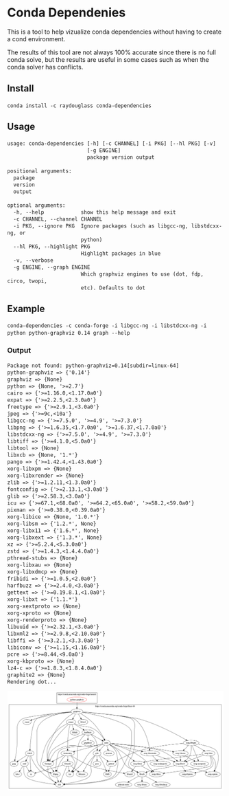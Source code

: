 # Conda Dependenies

This is a tool to help vizualize conda dependencies without having to create a cond environment.

The results of this tool are not always 100% accurate since there is no full conda solve, but the results are useful in some cases such as when the conda solver has conflicts.

## Install

`conda install -c raydouglass conda-dependencies`

## Usage

```
usage: conda-dependencies [-h] [-c CHANNEL] [-i PKG] [--hl PKG] [-v]
                          [-g ENGINE]
                          package version output

positional arguments:
  package
  version
  output

optional arguments:
  -h, --help            show this help message and exit
  -c CHANNEL, --channel CHANNEL
  -i PKG, --ignore PKG  Ignore packages (such as libgcc-ng, libstdcxx-ng, or
                        python)
  --hl PKG, --highlight PKG
                        Highlight packages in blue
  -v, --verbose
  -g ENGINE, --graph ENGINE
                        Which graphviz engines to use (dot, fdp, circo, twopi,
                        etc). Defaults to dot
```

## Example

`conda-dependencies -c conda-forge -i libgcc-ng -i libstdcxx-ng -i python python-graphviz 0.14 graph --help`

### Output
```
Package not found: python-graphviz=0.14[subdir=linux-64]
python-graphviz => {'0.14'}
graphviz => {None}
python => {None, '>=2.7'}
cairo => {'>=1.16.0,<1.17.0a0'}
expat => {'>=2.2.5,<2.3.0a0'}
freetype => {'>=2.9.1,<3.0a0'}
jpeg => {'>=9c,<10a'}
libgcc-ng => {'>=7.5.0', '>=4.9', '>=7.3.0'}
libpng => {'>=1.6.35,<1.7.0a0', '>=1.6.37,<1.7.0a0'}
libstdcxx-ng => {'>=7.5.0', '>=4.9', '>=7.3.0'}
libtiff => {'>=4.1.0,<5.0a0'}
libtool => {None}
libxcb => {None, '1.*'}
pango => {'>=1.42.4,<1.43.0a0'}
xorg-libxpm => {None}
xorg-libxrender => {None}
zlib => {'>=1.2.11,<1.3.0a0'}
fontconfig => {'>=2.13.1,<3.0a0'}
glib => {'>=2.58.3,<3.0a0'}
icu => {'>=67.1,<68.0a0', '>=64.2,<65.0a0', '>=58.2,<59.0a0'}
pixman => {'>=0.38.0,<0.39.0a0'}
xorg-libice => {None, '1.0.*'}
xorg-libsm => {'1.2.*', None}
xorg-libx11 => {'1.6.*', None}
xorg-libxext => {'1.3.*', None}
xz => {'>=5.2.4,<5.3.0a0'}
zstd => {'>=1.4.3,<1.4.4.0a0'}
pthread-stubs => {None}
xorg-libxau => {None}
xorg-libxdmcp => {None}
fribidi => {'>=1.0.5,<2.0a0'}
harfbuzz => {'>=2.4.0,<3.0a0'}
gettext => {'>=0.19.8.1,<1.0a0'}
xorg-libxt => {'1.1.*'}
xorg-xextproto => {None}
xorg-xproto => {None}
xorg-renderproto => {None}
libuuid => {'>=2.32.1,<3.0a0'}
libxml2 => {'>=2.9.8,<2.10.0a0'}
libffi => {'>=3.2.1,<3.3.0a0'}
libiconv => {'>=1.15,<1.16.0a0'}
pcre => {'>=8.44,<9.0a0'}
xorg-kbproto => {None}
lz4-c => {'>=1.8.3,<1.8.4.0a0'}
graphite2 => {None}
Rendering dot...
```
![Sample graph output](./graph.png)